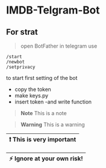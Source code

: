 # IMDB-Telgram-Bot
## For strat
> open BotFather in telegram
use 
```
/start
/newbot
/setprivacy
```
to start first setting of the bot
- copy the token
- make keys.py
- insert token
-and write function

> **Note**
> This is a note

> **Warning**
> This is a warning

| :exclamation:  This is very important   |
|-----------------------------------------|


| :zap:        Ignore at your own risk!   |
|-----------------------------------------|
